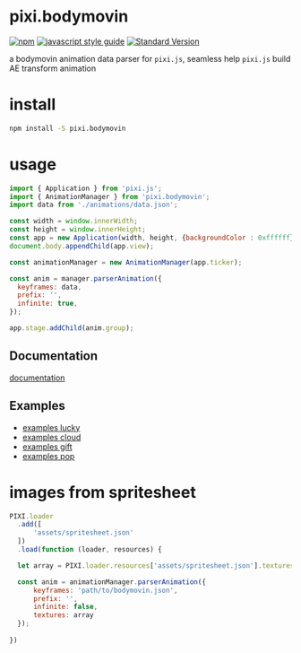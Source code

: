 # pixi.bodymovin

[![npm](https://img.shields.io/npm/v/pixi.bodymovin.svg?style=flat-square)](https://github.com/jasonChen1982/pixi.bodymovin.js)
[![javascript style guide](https://img.shields.io/badge/code_style-google-brightgreen.svg)](https://google.github.io/styleguide/jsguide.html)
[![Standard Version](https://img.shields.io/badge/release-standard%20version-brightgreen.svg)](https://github.com/conventional-changelog/standard-version)

a bodymovin animation data parser for `pixi.js`, seamless help `pixi.js` build AE transform animation

# install

```sh
npm install -S pixi.bodymovin
```

# usage

```javascript
import { Application } from 'pixi.js';
import { AnimationManager } from 'pixi.bodymovin';
import data from './animations/data.json';

const width = window.innerWidth;
const height = window.innerHeight;
const app = new Application(width, height, {backgroundColor : 0xffffff});
document.body.appendChild(app.view);

const animationManager = new AnimationManager(app.ticker);

const anim = manager.parserAnimation({
  keyframes: data,
  prefix: '',
  infinite: true,
});

app.stage.addChild(anim.group);

```

## Documentation
[documentation][documentation]

## Examples
- [examples lucky][examples-lucky]
- [examples cloud][examples-cloud]
- [examples gift][examples-gift]
- [examples pop][examples-pop]


[documentation]:https://jasonchen1982.github.io/pixi.bodymovin.js/docs/ "pixi.bodymovin documention page"
[examples-lucky]:https://jasonchen1982.github.io/pixi.bodymovin.js/examples/ae-lucky/ "pixi.bodymovin examples page of lucky"
[examples-cloud]:https://jasonchen1982.github.io/pixi.bodymovin.js/examples/ae-cloud/ "pixi.bodymovin examples page of cloud"
[examples-gift]:https://jasonchen1982.github.io/pixi.bodymovin.js/examples/ae-gift/ "pixi.bodymovin examples page of gift"
[examples-pop]:https://jasonchen1982.github.io/pixi.bodymovin.js/examples/ae-pop/ "pixi.bodymovin examples page of pop"

# images from spritesheet

```javascript
PIXI.loader
  .add([
      'assets/spritesheet.json'
  ])
  .load(function (loader, resources) {

  let array = PIXI.loader.resources['assets/spritesheet.json'].textures;

  const anim = animationManager.parserAnimation({
      keyframes: 'path/to/bodymovin.json',
      prefix: '',
      infinite: false,
      textures: array
  });
  
})

```
